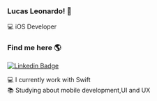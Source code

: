 ### Lucas Leonardo! 👋
💻 iOS Developer

### Find me here 🌎
[![Linkedin Badge](https://img.shields.io/badge/-lucasleonardofr-blue?style=flat-square&logo=Linkedin&logoColor=white&link=https://www.linkedin.com/in/lucasleonardofr/)](https://www.linkedin.com/in/lucasleonardofr/) 

💻 I currently work with Swift<br>
📚 Studying about mobile development,UI and UX<br>
